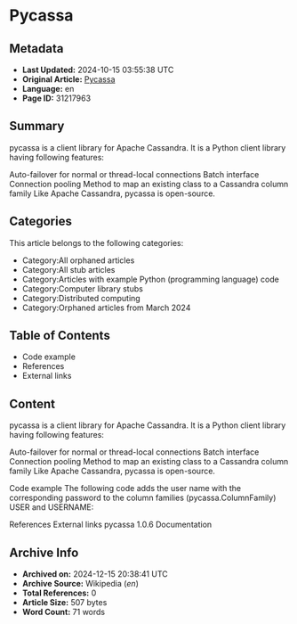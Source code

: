 # Pycassa

## Metadata
- **Last Updated:** 2024-10-15 03:55:38 UTC
- **Original Article:** [Pycassa](https://en.wikipedia.org/wiki/Pycassa)
- **Language:** en
- **Page ID:** 31217963

## Summary
pycassa is a client library for Apache Cassandra.
It is a Python client library having following features:

Auto-failover for normal or thread-local connections
Batch interface
Connection pooling
Method to map an existing class to a Cassandra column family
Like Apache Cassandra, pycassa is open-source.

## Categories
This article belongs to the following categories:

- Category:All orphaned articles
- Category:All stub articles
- Category:Articles with example Python (programming language) code
- Category:Computer library stubs
- Category:Distributed computing
- Category:Orphaned articles from March 2024

## Table of Contents

- Code example
- References
- External links

## Content

pycassa is a client library for Apache Cassandra.
It is a Python client library having following features:

Auto-failover for normal or thread-local connections
Batch interface
Connection pooling
Method to map an existing class to a Cassandra column family
Like Apache Cassandra, pycassa is open-source.

Code example
The following code adds the user name with the corresponding password to the column families (pycassa.ColumnFamily) USER and USERNAME:

References
External links
pycassa 1.0.6 Documentation

## Archive Info
- **Archived on:** 2024-12-15 20:38:41 UTC
- **Archive Source:** Wikipedia (_en_)
- **Total References:** 0
- **Article Size:** 507 bytes
- **Word Count:** 71 words
